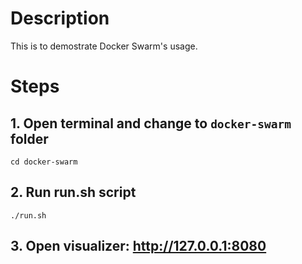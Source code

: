 # Description

This is to demostrate Docker Swarm's usage.

# Steps

## 1. Open terminal and change to `docker-swarm` folder
```
cd docker-swarm
```
## 2. Run run.sh script
```
./run.sh
```
## 3. Open visualizer: http://127.0.0.1:8080
